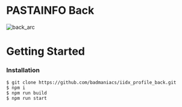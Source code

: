 # PASTAINFO Back
![back_arc](https://github.com/badmaniacs/iidx_profile_front/assets/96967183/cff68e1e-74a4-4806-bb71-2a2dc490fb40)
# Getting Started
### Installation
```shell
$ git clone https://github.com/badmaniacs/iidx_profile_back.git
$ npm i
$ npm run build
$ npm run start
```
